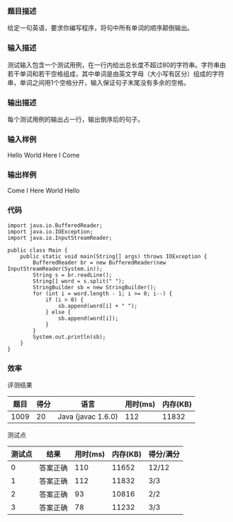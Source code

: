 ### 题目描述
给定一句英语，要求你编写程序，将句中所有单词的顺序颠倒输出。

### 输入描述
测试输入包含一个测试用例，在一行内给出总长度不超过80的字符串。字符串由若干单词和若干空格组成，其中单词是由英文字母（大小写有区分）组成的字符串，单词之间用1个空格分开，输入保证句子末尾没有多余的空格。

### 输出描述
每个测试用例的输出占一行，输出倒序后的句子。

### 输入样例

Hello World Here I Come

### 输出样例

Come I Here World Hello
	
### 代码

    import java.io.BufferedReader;
    import java.io.IOException;
    import java.io.InputStreamReader;
    
    public class Main {
        public static void main(String[] args) throws IOException {
            BufferedReader br = new BufferedReader(new InputStreamReader(System.in));
            String s = br.readLine();
            String[] word = s.split(" ");
            StringBuilder sb = new StringBuilder();
            for (int i = word.length - 1; i >= 0; i--) {
                if (i > 0) {
                    sb.append(word[i] + " ");
                } else {
                    sb.append(word[i]);
                }
            }
            System.out.println(sb);
        }
    }
	
    
### 效率

评测结果

|题目|得分|语言|用时(ms)|内存(KB)|
|-----|-----|-----|-----|-----|
|1009|20|Java (javac 1.6.0)|112|11832|

测试点

|测试点|结果|用时(ms)|内存(KB)|得分/满分|
|-----|-----|-----|-----|-----|
|0|答案正确|110|11652|12/12|
|1|答案正确|112|11832|3/3|
|2|答案正确|93|10816|2/2|
|3|答案正确|78|11232|3/3|
